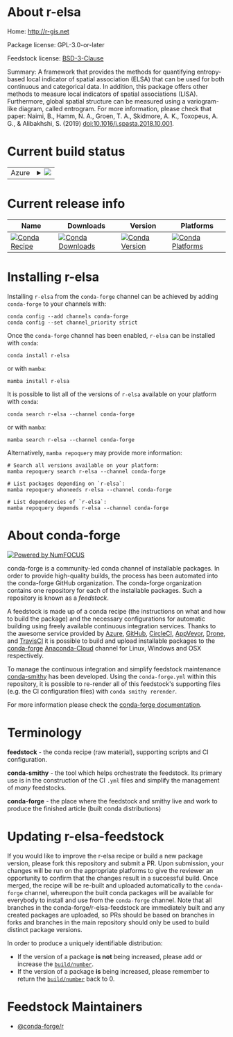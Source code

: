 About r-elsa
============

Home: http://r-gis.net

Package license: GPL-3.0-or-later

Feedstock license: [BSD-3-Clause](https://github.com/conda-forge/r-elsa-feedstock/blob/main/LICENSE.txt)

Summary: A framework that provides the methods for quantifying entropy-based local indicator of spatial association (ELSA) that can be used for both continuous and categorical data. In addition, this package offers other methods to measure local indicators of spatial associations (LISA). Furthermore, global spatial structure can be measured using a variogram-like diagram, called entrogram. For more information, please check that paper: Naimi, B., Hamm, N. A., Groen, T. A., Skidmore, A. K., Toxopeus, A. G., & Alibakhshi, S. (2019) <doi:10.1016/j.spasta.2018.10.001>.

Current build status
====================


<table>
    
  <tr>
    <td>Azure</td>
    <td>
      <details>
        <summary>
          <a href="https://dev.azure.com/conda-forge/feedstock-builds/_build/latest?definitionId=17868&branchName=main">
            <img src="https://dev.azure.com/conda-forge/feedstock-builds/_apis/build/status/r-elsa-feedstock?branchName=main">
          </a>
        </summary>
        <table>
          <thead><tr><th>Variant</th><th>Status</th></tr></thead>
          <tbody><tr>
              <td>linux_64_r_base4.1</td>
              <td>
                <a href="https://dev.azure.com/conda-forge/feedstock-builds/_build/latest?definitionId=17868&branchName=main">
                  <img src="https://dev.azure.com/conda-forge/feedstock-builds/_apis/build/status/r-elsa-feedstock?branchName=main&jobName=linux&configuration=linux%20linux_64_r_base4.1" alt="variant">
                </a>
              </td>
            </tr><tr>
              <td>linux_64_r_base4.2</td>
              <td>
                <a href="https://dev.azure.com/conda-forge/feedstock-builds/_build/latest?definitionId=17868&branchName=main">
                  <img src="https://dev.azure.com/conda-forge/feedstock-builds/_apis/build/status/r-elsa-feedstock?branchName=main&jobName=linux&configuration=linux%20linux_64_r_base4.2" alt="variant">
                </a>
              </td>
            </tr><tr>
              <td>osx_64_r_base4.1</td>
              <td>
                <a href="https://dev.azure.com/conda-forge/feedstock-builds/_build/latest?definitionId=17868&branchName=main">
                  <img src="https://dev.azure.com/conda-forge/feedstock-builds/_apis/build/status/r-elsa-feedstock?branchName=main&jobName=osx&configuration=osx%20osx_64_r_base4.1" alt="variant">
                </a>
              </td>
            </tr><tr>
              <td>osx_64_r_base4.2</td>
              <td>
                <a href="https://dev.azure.com/conda-forge/feedstock-builds/_build/latest?definitionId=17868&branchName=main">
                  <img src="https://dev.azure.com/conda-forge/feedstock-builds/_apis/build/status/r-elsa-feedstock?branchName=main&jobName=osx&configuration=osx%20osx_64_r_base4.2" alt="variant">
                </a>
              </td>
            </tr><tr>
              <td>win_64</td>
              <td>
                <a href="https://dev.azure.com/conda-forge/feedstock-builds/_build/latest?definitionId=17868&branchName=main">
                  <img src="https://dev.azure.com/conda-forge/feedstock-builds/_apis/build/status/r-elsa-feedstock?branchName=main&jobName=win&configuration=win%20win_64_" alt="variant">
                </a>
              </td>
            </tr>
          </tbody>
        </table>
      </details>
    </td>
  </tr>
</table>

Current release info
====================

| Name | Downloads | Version | Platforms |
| --- | --- | --- | --- |
| [![Conda Recipe](https://img.shields.io/badge/recipe-r--elsa-green.svg)](https://anaconda.org/conda-forge/r-elsa) | [![Conda Downloads](https://img.shields.io/conda/dn/conda-forge/r-elsa.svg)](https://anaconda.org/conda-forge/r-elsa) | [![Conda Version](https://img.shields.io/conda/vn/conda-forge/r-elsa.svg)](https://anaconda.org/conda-forge/r-elsa) | [![Conda Platforms](https://img.shields.io/conda/pn/conda-forge/r-elsa.svg)](https://anaconda.org/conda-forge/r-elsa) |

Installing r-elsa
=================

Installing `r-elsa` from the `conda-forge` channel can be achieved by adding `conda-forge` to your channels with:

```
conda config --add channels conda-forge
conda config --set channel_priority strict
```

Once the `conda-forge` channel has been enabled, `r-elsa` can be installed with `conda`:

```
conda install r-elsa
```

or with `mamba`:

```
mamba install r-elsa
```

It is possible to list all of the versions of `r-elsa` available on your platform with `conda`:

```
conda search r-elsa --channel conda-forge
```

or with `mamba`:

```
mamba search r-elsa --channel conda-forge
```

Alternatively, `mamba repoquery` may provide more information:

```
# Search all versions available on your platform:
mamba repoquery search r-elsa --channel conda-forge

# List packages depending on `r-elsa`:
mamba repoquery whoneeds r-elsa --channel conda-forge

# List dependencies of `r-elsa`:
mamba repoquery depends r-elsa --channel conda-forge
```


About conda-forge
=================

[![Powered by
NumFOCUS](https://img.shields.io/badge/powered%20by-NumFOCUS-orange.svg?style=flat&colorA=E1523D&colorB=007D8A)](https://numfocus.org)

conda-forge is a community-led conda channel of installable packages.
In order to provide high-quality builds, the process has been automated into the
conda-forge GitHub organization. The conda-forge organization contains one repository
for each of the installable packages. Such a repository is known as a *feedstock*.

A feedstock is made up of a conda recipe (the instructions on what and how to build
the package) and the necessary configurations for automatic building using freely
available continuous integration services. Thanks to the awesome service provided by
[Azure](https://azure.microsoft.com/en-us/services/devops/), [GitHub](https://github.com/),
[CircleCI](https://circleci.com/), [AppVeyor](https://www.appveyor.com/),
[Drone](https://cloud.drone.io/welcome), and [TravisCI](https://travis-ci.com/)
it is possible to build and upload installable packages to the
[conda-forge](https://anaconda.org/conda-forge) [Anaconda-Cloud](https://anaconda.org/)
channel for Linux, Windows and OSX respectively.

To manage the continuous integration and simplify feedstock maintenance
[conda-smithy](https://github.com/conda-forge/conda-smithy) has been developed.
Using the ``conda-forge.yml`` within this repository, it is possible to re-render all of
this feedstock's supporting files (e.g. the CI configuration files) with ``conda smithy rerender``.

For more information please check the [conda-forge documentation](https://conda-forge.org/docs/).

Terminology
===========

**feedstock** - the conda recipe (raw material), supporting scripts and CI configuration.

**conda-smithy** - the tool which helps orchestrate the feedstock.
                   Its primary use is in the construction of the CI ``.yml`` files
                   and simplify the management of *many* feedstocks.

**conda-forge** - the place where the feedstock and smithy live and work to
                  produce the finished article (built conda distributions)


Updating r-elsa-feedstock
=========================

If you would like to improve the r-elsa recipe or build a new
package version, please fork this repository and submit a PR. Upon submission,
your changes will be run on the appropriate platforms to give the reviewer an
opportunity to confirm that the changes result in a successful build. Once
merged, the recipe will be re-built and uploaded automatically to the
`conda-forge` channel, whereupon the built conda packages will be available for
everybody to install and use from the `conda-forge` channel.
Note that all branches in the conda-forge/r-elsa-feedstock are
immediately built and any created packages are uploaded, so PRs should be based
on branches in forks and branches in the main repository should only be used to
build distinct package versions.

In order to produce a uniquely identifiable distribution:
 * If the version of a package **is not** being increased, please add or increase
   the [``build/number``](https://docs.conda.io/projects/conda-build/en/latest/resources/define-metadata.html#build-number-and-string).
 * If the version of a package **is** being increased, please remember to return
   the [``build/number``](https://docs.conda.io/projects/conda-build/en/latest/resources/define-metadata.html#build-number-and-string)
   back to 0.

Feedstock Maintainers
=====================

* [@conda-forge/r](https://github.com/conda-forge/r/)

